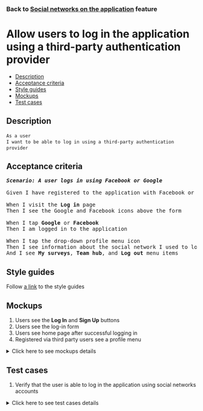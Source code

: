 ### Back to [Social networks on the application](../../) feature

# Allow users to log in the application using a third-party authentication provider

- [Description](#description)
- [Acceptance criteria](#acceptance-criteria)
- [Style guides](#style-guides)
- [Mockups](#mockups)
- [Test cases](#test-cases)

## Description

    As a user
    I want to be able to log in using a third-party authentication provider

## Acceptance criteria

<pre>
<b><i>Scenario: A user logs in using Facebook or Google</i></b>

Given I have registered to the application with Facebook or Google account

When I visit the <b>Log in</b> page
Then I see the Google and Facebook icons above the form

When I tap <b>Google</b> or <b>Facebook</b>
Then I am logged in to the application

When I tap the drop-down profile menu icon
Then I see information about the social network I used to log in
And I see <b>My surveys</b>, <b>Team hub</b>, and <b>Log out</b> menu items
</pre>

## Style guides

Follow [a link](https://www.figma.com/proto/0zkkf5WC77OSpvyD6YXpFE/Style-guides?page-id=0%3A1&node-id=19%3A5368&viewport=266%2C48%2C0.54&scaling=min-zoom&starting-point-node-id=19%3A5368) to the style guides

## Mockups

1. Users see the <b>Log In</b> and <b>Sign Up</b> buttons
2. Users see the log-in form
3. Users see home page after successful logging in
4. Registered via third party users see a profile menu

<details>
  <summary>Click here to see mockups details</summary>

**1. Users see the Log In and Sign Up buttons:**

![Users see the Log In and Sign Up buttons](/sports_hub_portal/mobile_application_features/social_networks/images/application_user_profile_menu_logged_out.png)

**2. Users see the log-in form:**

![Users see the log-in form](/sports_hub_portal/mobile_application_features/social_networks/images/application_log_in_form.png)

**3. Users see home page after successful logging in:**

![Users see home page after successful logging in](/sports_hub_portal/mobile_application_features/social_networks/images/application_main_articles_section.png)

**4. Registered via third party users see a profile menu:**

![Registered via third party users see a profile menu](/sports_hub_portal/mobile_application_features/social_networks/images/application_user_profile_menu_logged_with_third_party.png)

</details>

## Test cases

1. Verify that the user is able to log in the application using social networks accounts

<details>
  <summary>Click here to see test cases details</summary>

### **#1. Verify that the user is able to log in the application using social networks accounts**

|Preconditions|Steps|Expected result
------|-------|----------
|- The user is registered in Google or Facebook account</br>- The user is signed up with Google or Facebook account</br>- The user is not logged in to the application|1) Go to the **Log in** page</br>2) Tap **Google** or **Facebook**</br>3) Tap **Continue with account**|3) The user is logged in with **Google** or **Facebook** credentials|
</details>
